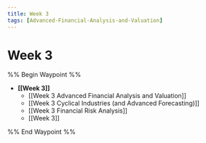 ```yaml
---
title: Week 3
tags: [Advanced-Financial-Analysis-and-Valuation]
---
```


# Week 3
%% Begin Waypoint %%
- **[[Week 3]]**
	- [[Week 3 Advanced Financial Analysis and Valuation]]
	- [[Week 3 Cyclical Industries (and Advanced Forecasting)]]
	- [[Week 3 Financial Risk Analysis]]
	- [[Week 3]]

%% End Waypoint %%
